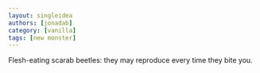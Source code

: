 ```yaml
---
layout: singleidea
authors: [jonadab]
category: [vanilla]
tags: [new monster]
---
```

Flesh-eating scarab beetles: they may reproduce every time they bite you.

